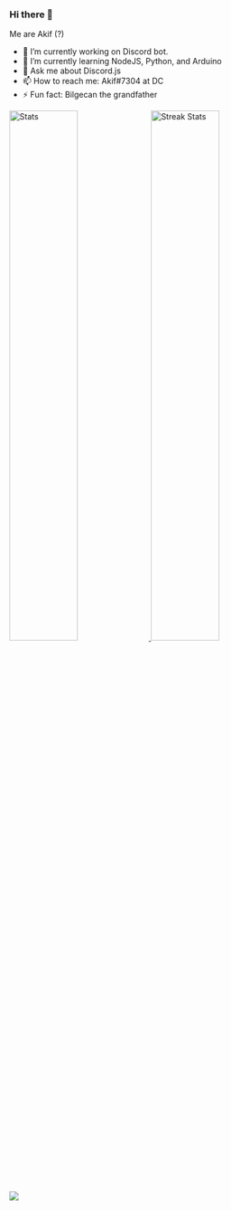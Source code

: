 ### Hi there 👋
Me are Akif (?)


- 🔭 I’m currently working on Discord bot.
- 🌱 I’m currently learning NodeJS, Python, and Arduino
- 💬 Ask me about Discord.js
- 📫 How to reach me: Akif#7304 at DC
- ⚡ Fun fact: Bilgecan the grandfather

<div>
    <a href="https://github.com/anuraghazra/github-readme-stats">
        <img width="49%" alt="Stats" src="https://github-readme-stats.vercel.app/api?username=Akif9748&theme=apprentice&hide_border=true&count_private=true&include_all_commits=true&custom_title=Akif9748's+GitHub+Stats"/>
    </a>
    
  <img width="49%" alt="Streak Stats" src="http://github-readme-streak-stats.herokuapp.com?user=Akif9748&hide_border=true&date_format=M%20j%5B%2C%20Y%5D&background=262626&stroke=616BBC00&sideLabels=BCBCBC&currStreakLabel=BCBCBC&currStreakNum=FFFFFF&sideNums=FFFFFF&dates=5F875F&ring=AF5F5F&fire=AF5F5F"/>
        <img src = "https://github-readme-stats.vercel.app/api/top-langs/?username=Akif9748&layout=compact&theme=apprentice&hide_border=true" />
    </a>
</div>


